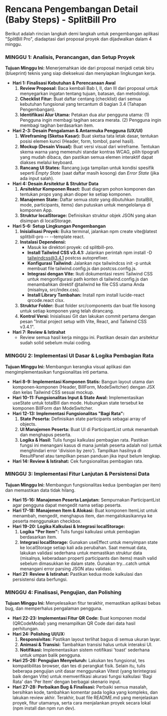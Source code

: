 # **Rencana Pengembangan Detail (Baby Steps) \- SplitBill Pro**

Berikut adalah rincian langkah demi langkah untuk pengembangan aplikasi "SplitBill Pro", diadaptasi dari proposal proyek dan dijadwalkan dalam 4 minggu.

### **MINGGU 1: Analisis, Perancangan, dan Setup Proyek**

**Tujuan Minggu Ini:** Menerjemahkan ide dari proposal menjadi cetak biru (blueprint) teknis yang siap dieksekusi dan menyiapkan lingkungan kerja.

* **Hari 1: Finalisasi Kebutuhan & Perencanaan Awal**  
  1. **Review Proposal:** Baca kembali Bab I, II, dan III dari proposal untuk menyegarkan ingatan tentang tujuan, batasan, dan metodologi.  
  2. **Checklist Fitur:** Buat daftar centang (checklist) dari semua kebutuhan fungsional yang tercantum di bagian 3.4 (Tahapan Pengembangan).  
  3. **Identifikasi Alur Utama:** Petakan dua alur pengguna utama: (1) Pengguna ingin membagi tagihan secara merata. (2) Pengguna ingin membagi tagihan berdasarkan item.  
* **Hari 2-3: Desain Pengalaman & Antarmuka Pengguna (UX/UI)**  
  1. **Wireframing (Sketsa Kasar):** Buat sketsa tata letak dasar, tentukan posisi elemen kunci (Header, form, tombol, panel hasil).  
  2. **Mockup (Desain Visual):** Buat versi visual dari wireframe. Tentukan skema warna yang memenuhi standar kontras WCAG, pilih tipografi yang mudah dibaca, dan pastikan semua elemen interaktif dapat diakses melalui keyboard.  
  3. **Rancang UI States:** Rancang juga tampilan untuk kondisi spesifik seperti *Empty State* (saat daftar masih kosong) dan *Error State* (jika ada input salah).  
* **Hari 4: Desain Arsitektur & Struktur Data**  
  1. **Arsitektur Komponen React:** Buat diagram pohon komponen dan tentukan *props* yang akan dioper ke setiap komponen.  
  2. **Manajemen State:** Daftar semua *state* yang dibutuhkan (totalBill, mode, participants, items) dan putuskan untuk mengelolanya di komponen App.  
  3. **Struktur localStorage:** Definisikan struktur objek JSON yang akan disimpan di localStorage.  
* **Hari 5-6: Setup Lingkungan Pengembangan**  
  1. **Inisialisasi Proyek:** Buka terminal, jalankan npm create vite@latest splitbill-pro \-- \--template react.  
  2. **Instalasi Dependensi:**  
     * Masuk ke direktori proyek: cd splitbill-pro.  
     * **Install Tailwind CSS v3.4.1:** Jalankan perintah npm install \-D tailwindcss@3.4.1 postcss autoprefixer.  
     * **Konfigurasi Tailwind:** Jalankan npx tailwindcss init \-p untuk membuat file tailwind.config.js dan postcss.config.js.  
     * **Integrasi dengan Vite:** Ikuti dokumentasi resmi Tailwind CSS untuk mengonfigurasi path konten di tailwind.config.js dan menambahkan direktif @tailwind ke file CSS utama Anda (misalnya, src/index.css).  
     * **Install Library Tambahan:** Install npm install lucide-react qrcode.react clsx.  
  3. **Struktur Folder:** Buat folder src/components dan buat file kosong untuk setiap komponen yang telah dirancang.  
  4. **Kontrol Versi:** Inisialisasi Git dan lakukan commit pertama dengan pesan "Initial project setup with Vite, React, and Tailwind CSS v3.4.1".  
* **Hari 7: Review & Istirahat**  
  * Review semua hasil kerja minggu ini. Pastikan desain dan arsitektur sudah solid sebelum mulai coding.

### **MINGGU 2: Implementasi UI Dasar & Logika Pembagian Rata**

**Tujuan Minggu Ini:** Membangun kerangka visual aplikasi dan mengimplementasikan fungsionalitas inti pertama.

* **Hari 8-9: Implementasi Komponen Statis:** Bangun layout utama dan komponen-komponen (Header, BillForm, ModeSwitcher) dengan JSX dan kelas Tailwind CSS sesuai mockup.  
* **Hari 10-11: Fungsionalitas Input & State Awal:** Implementasikan useState untuk totalBill dan mode. Hubungkan state tersebut ke komponen BillForm dan ModeSwitcher.  
* **Hari 12-13: Implementasi Fungsionalitas "Bagi Rata":**  
  1. **State Peserta:** Definisikan state participants sebagai array of objects.  
  2. **UI Manajemen Peserta:** Buat UI di ParticipantList untuk menambah dan menghapus peserta.  
  3. **Logika & Hasil:** Tulis fungsi kalkulasi pembagian rata. Pastikan fungsi ini menangani kasus di mana jumlah peserta adalah nol (untuk menghindari error 'division by zero'). Tampilkan hasilnya di ResultPanel atau tampilkan pesan panduan jika input belum lengkap.  
* **Hari 14: Review & Istirahat:** Cek fungsionalitas pembagian rata.

### **MINGGU 3: Implementasi Fitur Lanjutan & Persistensi Data**

**Tujuan Minggu Ini:** Membangun fungsionalitas kedua (pembagian per item) dan memastikan data tidak hilang.

* **Hari 15-16: Manajemen Peserta Lanjutan:** Sempurnakan ParticipantList agar pengguna dapat mengedit nama setiap peserta.  
* **Hari 17-18: Manajemen Item & Alokasi:** Buat komponen ItemList untuk menambah, mengedit, menghapus item, dan mengalokasikannya ke peserta menggunakan checkbox.  
* **Hari 19-20: Logika Kalkulasi & Integrasi localStorage:**  
  1. **Logika "Per Item":** Tulis fungsi kalkulasi untuk pembagian berdasarkan item.  
  2. **Integrasi localStorage:** Gunakan useEffect untuk menyimpan state ke localStorage setiap kali ada perubahan. Saat memuat data, lakukan validasi sederhana untuk memastikan struktur data (misalnya, keberadaan properti participants dan items) masih valid sebelum dimasukkan ke dalam state. Gunakan try...catch untuk menangani error parsing JSON atau validasi.  
* **Hari 21: Review & Istirahat:** Pastikan kedua mode kalkulasi dan persistensi data berfungsi.

### **MINGGU 4: Finalisasi, Pengujian, dan Polishing**

**Tujuan Minggu Ini:** Menyelesaikan fitur terakhir, memastikan aplikasi bebas bug, dan memperhalus pengalaman pengguna.

* **Hari 22-23: Implementasi Fitur QR Code:** Buat komponen modal (QRCodeModal) yang menampilkan QR Code dari data hasil perhitungan.  
* **Hari 24: Polishing UI/UX:**  
  1. **Responsivitas:** Pastikan layout terlihat bagus di semua ukuran layar.  
  2. **Animasi & Transisi:** Tambahkan transisi halus untuk interaksi UI.  
  3. **Notifikasi:** Implementasikan sistem notifikasi 'toast' sederhana untuk umpan balik pengguna.  
* **Hari 25-26: Pengujian Menyeluruh:** Lakukan tes fungsional, tes kompatibilitas browser, dan tes di perangkat fisik. Selain itu, tulis beberapa pengujian unit dasar menggunakan Vitest (yang terintegrasi baik dengan Vite) untuk memverifikasi akurasi fungsi kalkulasi 'Bagi Rata' dan 'Per Item' dengan berbagai skenario input.  
* **Hari 27-28: Perbaikan Bug & Finalisasi:** Perbaiki semua masalah, bersihkan kode, tambahkan komentar pada logika yang kompleks, dan lakukan review akhir. Terakhir, buat file README.md yang menjelaskan proyek, fitur utamanya, serta cara menjalankan proyek secara lokal (npm install dan npm run dev).